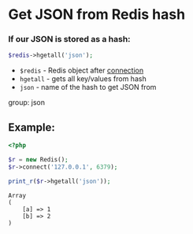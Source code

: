 # Get JSON from Redis hash

### If our JSON is stored as a hash:

```php
$redis->hgetall('json');
```

- `$redis` - Redis object after [connection](/php-redis/how-to-connect-to-redis)
- `hgetall` - gets all key/values from hash
- `json` - name of the hash to get JSON from

group: json

## Example: 
```php
<?php

$r = new Redis(); 
$r->connect('127.0.0.1', 6379);

print_r($r->hgetall('json'));
```
```
Array
(
    [a] => 1
    [b] => 2
)

```

